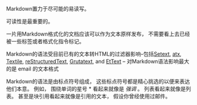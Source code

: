 Markdown置力于尽可能的易读写。

可读性是最重要的。

一片用Markdown格式化的文档应该可以作为文本原样发布， 不需要看上去已经被一些标签或者格式化指令标记。

Markdown的语法受目前已有的文本转HTML的过滤器影响–包括[Setext](http://docutils.sourceforge.net/mirror/setext.html), [atx](http://www.aaronsw.com/2002/atx/), [Textile](http://textism.com/tools/textile/), [reStructuredText](http://docutils.sourceforge.net/rst.html), [Grutatext](http://www.triptico.com/software/grutatxt.html), and [EtText](http://ettext.taint.org/doc/) – 对Markdown语法影响最大的是 email 的文本格式

Markdown的语法是由标点符号组成， 这些标点符号都是精心挑选的以便来表达他们本意。 例如， 围绕单词的星号 * 看起来就像是 *强调* 。 列表看起来就像是列表。 甚至是块引用看起来就像是引用的文本， 假设你曾经使用过邮件。